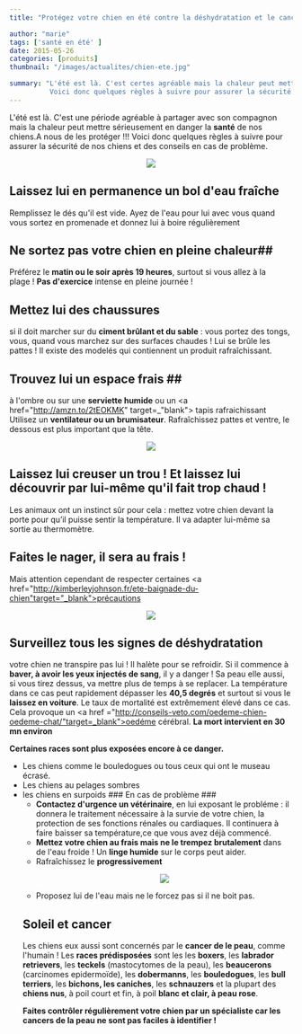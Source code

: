 ```yaml
---
title: "Protégez votre chien en été contre la déshydratation et le cancer  !"

author: "marie"
tags: ['santé en été' ]
date: 2015-05-26
categories: [produits]
thumbnail: "/images/actualites/chien-ete.jpg"

summary: "L'été est là. C'est certes agréable mais la chaleur peut mettre sérieusement en danger la santé de nos petits compagnons.
          Voici donc quelques règles à suivre pour assurer la sécurité de nos chiens et des conseils en cas de problème."
---
```


L'été est là. C'est une période agréable à partager avec son compagnon mais la chaleur peut mettre sérieusement en danger la <b>santé</b> de nos chiens.A nous de les protéger !!!
Voici donc quelques règles à suivre pour assurer la sécurité de nos chiens et des conseils en cas de problème.


<p align="center"><img src="/images/actualites/chien-ete.jpg"></p>

## Laissez lui en permanence un bol d'eau fraîche ##
Remplissez le dés qu'il est vide. Ayez de l'eau pour lui avec vous quand vous sortez en promenade et donnez lui à boire régulièrement


## Ne sortez pas votre chien en pleine chaleur##
Préférez le <b>matin ou le soir après 19 heures</b>, surtout si vous allez à la plage ! <b>Pas d'exercice</b> intense en pleine journée !


## Mettez lui des chaussures ##

si il doit marcher sur du <b>ciment brûlant et du sable</b> : vous portez des tongs, vous, quand vous marchez sur des surfaces chaudes ! Lui se brûle les pattes ! Il existe des modelés qui contiennent un produit rafraîchissant.


## Trouvez lui un espace frais ##
à l'ombre ou sur une <b>serviette humide</b> ou un <a href="http://amzn.to/2tEOKMK" target=_"blank"> tapis rafraichissant</a> Utilisez un <b>ventilateur ou un brumisateur</b>.
Rafraîchissez pattes et ventre, le dessous est plus important que la tête.
<p align="center"><img src="/images/actualites/chien-frais.jpg"></p>

## Laissez lui creuser un trou ! Et laissez lui découvrir par lui-même qu'il fait trop chaud ! ##
Les animaux ont un instinct sûr pour cela : mettez votre chien devant la porte pour qu’il puisse sentir la température. Il va adapter lui-même sa sortie au thermomètre.

## Faites le nager, il sera au frais ! ##
Mais attention cependant de respecter certaines <a href="http://kimberleyjohnson.fr/ete-baignade-du-chien"target="_blank">précautions</a>

<p align="center"><img src="/images/actualites/danger.jpg"></p>

## Surveillez tous les signes de déshydratation ##
votre chien ne transpire pas lui ! Il halète pour se refroidir. Si il commence à <b>baver, à avoir les yeux injectés de sang</b>, il y a danger ! Sa peau elle aussi, si vous tirez dessus, va mettre plus de temps à se replacer.
La température dans ce cas peut rapidement dépasser les <b>40,5 degrés</b> et surtout si vous le <b>laissez en voiture</b>. Le taux de mortalité est extrêmement élevé dans ce cas. Cela provoque un <a href ="http://conseils-veto.com/oedeme-chien-oedeme-chat/"target=_blank">oedéme cérébral</a>. <b>La mort intervient en 30 mn environ</b>

<b>Certaines races sont plus exposées encore à ce danger. </b>
<ul><li>Les chiens comme le bouledogues ou tous ceux qui ont le museau écrasé. </li>
<li>Les chiens au pelages sombres</li>
<li>les chiens en surpoids</b>
### En cas de problème ###
<ul><li><b>Contactez d'urgence un vétérinaire</b>, en lui exposant le probléme : il donnera le traitement nécessaire à la survie de votre chien, la protection de ses fonctions rénales ou cardiaques. Il continuera à faire baisser sa température,ce que vous avez déjà commencé.</li>
<li><b>Mettez votre chien au frais mais ne le trempez brutalement</b> dans de l'eau froide ! Un <b>linge humide</b> sur le corps peut aider. </li>
<li>Rafraîchissez le <b>progressivement</b>
<p align="center"><img src="/images/actualites/chiendeshydrate.jpg"></p>
<li>Proposez lui de l'eau mais ne le forcez pas si il ne boit pas. </li></ul>

## Soleil et cancer ##
Les chiens eux aussi sont concernés par le <b>cancer de le peau</b>, comme l'humain !
Les <b>races prédisposées</b> sont les les <b>boxers</b>, les <b>labrador retrievers</b>, les <b>teckels</b> (mastocytomes de la peau), les <b>beaucerons</b> (carcinomes epidermoïde), les <b>dobermanns</b>, les <b>bouledogues</b>, les <b>bull terriers</b>, les <b>bichons, les caniches</b>, les <b>schnauzers</b> et la plupart des <b>chiens nus</b>, à poil court et fin, à poil <b>blanc et clair, à peau rose</b>.

<b>Faites contrôler régulièrement votre chien<b> par un spécialiste car les cancers de la peau ne sont pas faciles à identifier !



